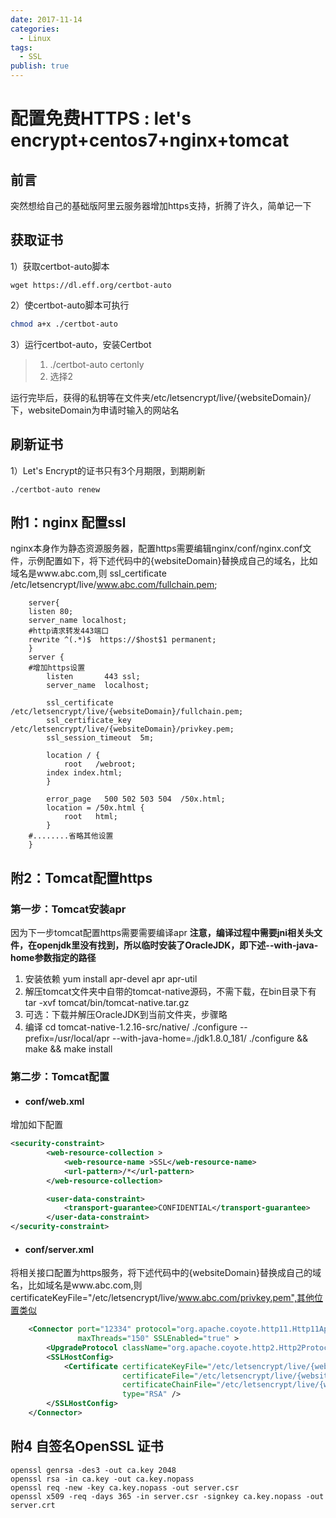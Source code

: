 ```yaml
---
date: 2017-11-14
categories:
  - Linux
tags:
  - SSL
publish: true
---
```


# 配置免费HTTPS : let's encrypt+centos7+nginx+tomcat

## 前言

突然想给自己的基础版阿里云服务器增加https支持，折腾了许久，简单记一下

## 获取证书

1）获取certbot-auto脚本

```shell
wget https://dl.eff.org/certbot-auto
```

2）使certbot-auto脚本可执行

```bash
chmod a+x ./certbot-auto
```

3）运行certbot-auto，安装Certbot

>1. ./certbot-auto certonly
>2. 选择2

运行完毕后，获得的私钥等在文件夹/etc/letsencrypt/live/{websiteDomain}/下，websiteDomain为申请时输入的网站名

## 刷新证书

1）Let's Encrypt的证书只有3个月期限，到期刷新

```Shell
./certbot-auto renew
```

## 附1：nginx 配置ssl

nginx本身作为静态资源服务器，配置https需要编辑nginx/conf/nginx.conf文件，示例配置如下，将下述代码中的{websiteDomain}替换成自己的域名，比如域名是www.abc.com,则 ssl_certificate      /etc/letsencrypt/live/www.abc.com/fullchain.pem;

```text
    server{
    listen 80;
    server_name localhost;
    #http请求转发443端口
    rewrite ^(.*)$  https://$host$1 permanent;
    }
    server {
    #增加https设置
        listen       443 ssl;
        server_name  localhost;

        ssl_certificate      /etc/letsencrypt/live/{websiteDomain}/fullchain.pem;
        ssl_certificate_key  /etc/letsencrypt/live/{websiteDomain}/privkey.pem;
        ssl_session_timeout  5m;

        location / {
            root   /webroot;
        index index.html;
        }

        error_page   500 502 503 504  /50x.html;
        location = /50x.html {
            root   html;
        }
    #........省略其他设置
    }
```

## 附2：Tomcat配置https

### 第一步：Tomcat安装apr

因为下一步tomcat配置https需要需要编译apr
**注意，编译过程中需要jni相关头文件，在openjdk里没有找到，所以临时安装了OracleJDK，即下述--with-java-home参数指定的路径**

1. 安装依赖
yum install apr-devel apr apr-util
2. 解压tomcat文件夹中自带的tomcat-native源码，不需下载，在bin目录下有
tar -xvf tomcat/bin/tomcat-native.tar.gz
3. 可选：下载并解压OracleJDK到当前文件夹，步骤略
4. 编译
cd tomcat-native-1.2.16-src/native/
./configure --prefix=/usr/local/apr --with-java-home=./jdk1.8.0_181/
./configure && make && make install

### 第二步：Tomcat配置

- #### conf/web.xml

增加如下配置

```xml
<security-constraint>
        <web-resource-collection >
            <web-resource-name >SSL</web-resource-name>
            <url-pattern>/*</url-pattern>
        </web-resource-collection>

        <user-data-constraint>
            <transport-guarantee>CONFIDENTIAL</transport-guarantee>
        </user-data-constraint>
</security-constraint>
```

- #### conf/server.xml

将相关接口配置为https服务，将下述代码中的{websiteDomain}替换成自己的域名，比如域名是www.abc.com,则certificateKeyFile="/etc/letsencrypt/live/www.abc.com/privkey.pem",其他位置类似

```xml
    <Connector port="12334" protocol="org.apache.coyote.http11.Http11AprProtocol"
               maxThreads="150" SSLEnabled="true" >
        <UpgradeProtocol className="org.apache.coyote.http2.Http2Protocol" />
        <SSLHostConfig>
            <Certificate certificateKeyFile="/etc/letsencrypt/live/{websiteDomain}/privkey.pem"
                         certificateFile="/etc/letsencrypt/live/{websiteDomain}/cert.pem"
                         certificateChainFile="/etc/letsencrypt/live/{websiteDomain}/chain.pem"
                         type="RSA" />
        </SSLHostConfig>
    </Connector>
```

## 附4 自签名OpenSSL 证书

```shell
openssl genrsa -des3 -out ca.key 2048
openssl rsa -in ca.key -out ca.key.nopass
openssl req -new -key ca.key.nopass -out server.csr
openssl x509 -req -days 365 -in server.csr -signkey ca.key.nopass -out server.crt
```